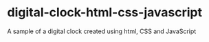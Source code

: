 # digital-clock-html-css-javascript
A sample of a digital clock created using html, CSS and JavaScript
